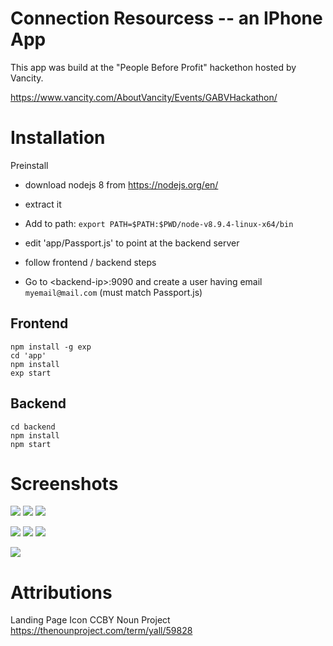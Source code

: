 # Connection Resourcess -- an IPhone App

This app was build at the "People Before Profit" hackethon hosted by Vancity.

https://www.vancity.com/AboutVancity/Events/GABVHackathon/

# Installation

Preinstall

* download nodejs 8 from https://nodejs.org/en/
* extract it
* Add to path: `export PATH=$PATH:$PWD/node-v8.9.4-linux-x64/bin`

* edit 'app/Passport.js' to point at the backend server
* follow frontend / backend steps
* Go to \<backend-ip\>:9090 and create a user having email `myemail@mail.com` (must match Passport.js)

## Frontend

```
npm install -g exp
cd 'app'
npm install
exp start
```

## Backend

```
cd backend
npm install
npm start
```

# Screenshots


![](screenshots/IMG_0277.PNG)
![](screenshots/IMG_0278.PNG)
![](screenshots/IMG_0279.PNG)

![](screenshots/IMG_0280.PNG)
![](screenshots/IMG_0281.PNG)
![](screenshots/IMG_0282.PNG)

![](screenshots/IMG_0283.PNG)

# Attributions
Landing Page Icon CCBY Noun Project
https://thenounproject.com/term/yall/59828

